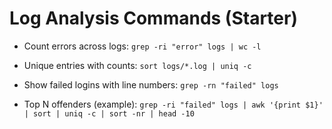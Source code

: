 # Log Analysis Commands (Starter)

- Count errors across logs:
  `grep -ri "error" logs | wc -l`

- Unique entries with counts:
  `sort logs/*.log | uniq -c`

- Show failed logins with line numbers:
  `grep -rn "failed" logs`

- Top N offenders (example):
  `grep -ri "failed" logs | awk '{print $1}' | sort | uniq -c | sort -nr | head -10`
